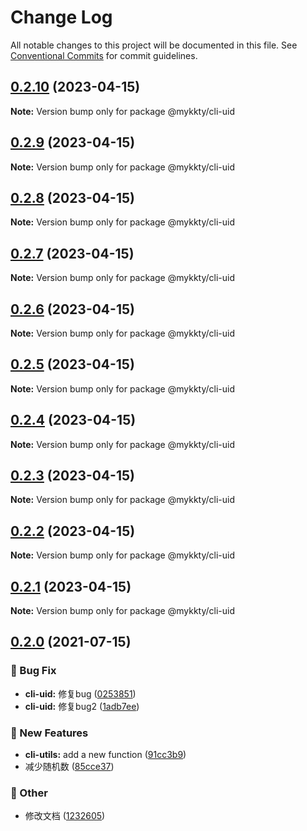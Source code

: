# Change Log

All notable changes to this project will be documented in this file.
See [Conventional Commits](https://conventionalcommits.org) for commit guidelines.

## [0.2.10](https://github.com/willson-wang/lerna-demo/compare/@mykkty/cli-uid@0.2.9...@mykkty/cli-uid@0.2.10) (2023-04-15)

**Note:** Version bump only for package @mykkty/cli-uid





## [0.2.9](https://github.com/willson-wang/lerna-demo/compare/@mykkty/cli-uid@0.2.8...@mykkty/cli-uid@0.2.9) (2023-04-15)

**Note:** Version bump only for package @mykkty/cli-uid





## [0.2.8](https://github.com/willson-wang/lerna-demo/compare/@mykkty/cli-uid@0.2.7...@mykkty/cli-uid@0.2.8) (2023-04-15)

**Note:** Version bump only for package @mykkty/cli-uid





## [0.2.7](https://github.com/willson-wang/lerna-demo/compare/@mykkty/cli-uid@0.2.6...@mykkty/cli-uid@0.2.7) (2023-04-15)

**Note:** Version bump only for package @mykkty/cli-uid





## [0.2.6](https://github.com/willson-wang/lerna-demo/compare/@mykkty/cli-uid@0.2.5...@mykkty/cli-uid@0.2.6) (2023-04-15)

**Note:** Version bump only for package @mykkty/cli-uid





## [0.2.5](https://github.com/willson-wang/lerna-demo/compare/@mykkty/cli-uid@0.2.4...@mykkty/cli-uid@0.2.5) (2023-04-15)

**Note:** Version bump only for package @mykkty/cli-uid





## [0.2.4](https://github.com/willson-wang/lerna-demo/compare/@mykkty/cli-uid@0.2.3...@mykkty/cli-uid@0.2.4) (2023-04-15)

**Note:** Version bump only for package @mykkty/cli-uid





## [0.2.3](https://github.com/willson-wang/lerna-demo/compare/@mykkty/cli-uid@0.2.2...@mykkty/cli-uid@0.2.3) (2023-04-15)

**Note:** Version bump only for package @mykkty/cli-uid





## [0.2.2](https://github.com/willson-wang/lerna-demo/compare/@mykkty/cli-uid@0.2.1...@mykkty/cli-uid@0.2.2) (2023-04-15)

**Note:** Version bump only for package @mykkty/cli-uid





## [0.2.1](https://github.com/willson-wang/lerna-demo/compare/@mykkty/cli-uid@0.2.0...@mykkty/cli-uid@0.2.1) (2023-04-15)

**Note:** Version bump only for package @mykkty/cli-uid





## [0.2.0](https://github.com/willson-wang/lerna-demo/compare/@mykkty/cli-uid@0.1.1...@mykkty/cli-uid@0.2.0) (2021-07-15)


### :bug: Bug Fix

* **cli-uid:** 修复bug ([0253851](https://github.com/willson-wang/lerna-demo/commit/02538514c72df47db8a166e0807ed8f32f534828))
* **cli-uid:** 修复bug2 ([1adb7ee](https://github.com/willson-wang/lerna-demo/commit/1adb7eefd0e654264eecc023bd65229c33b1ab50))


### :rocket: New Features

* **cli-utils:** add a new function ([91cc3b9](https://github.com/willson-wang/lerna-demo/commit/91cc3b95c2e9054516216e911b4b5a5c72ff0543))
* 减少随机数 ([85cce37](https://github.com/willson-wang/lerna-demo/commit/85cce377ca6d35b57273b2c4239545cfbaa26463))


### :mega: Other

* 修改文档 ([1232605](https://github.com/willson-wang/lerna-demo/commit/12326054a55f9871e05b687c901241b4a65a0d24))
